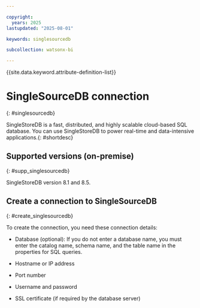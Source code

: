 ```yaml
---

copyright:
  years: 2025
lastupdated: "2025-08-01"

keywords: singlesourcedb

subcollection: watsonx-bi

---
```


{{site.data.keyword.attribute-definition-list}}


# SingleSourceDB connection 
{: #singlesourcedb}

SingleStoreDB is a fast, distributed, and highly scalable cloud-based SQL database. You can use SingleStoreDB to power real-time and data-intensive applications.{: #shortdesc}

## Supported versions (on-premise)
{: #supp_singlesourcedb}

SingleStoreDB version 8.1 and 8.5.


## Create a connection to SingleSourceDB
{: #create_singlesourcedb}

To create the connection, you need these connection details:

- Database (optional): If you do not enter a database name, you must enter the catalog name, schema name, and the table name in the properties for SQL queries.

- Hostname or IP address
- Port number
- Username and password
- SSL certificate (if required by the database server)

